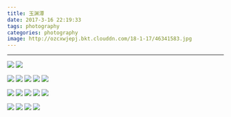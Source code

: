 ```yaml
---
title: 玉渊潭
date: 2017-3-16 22:19:33
tags: photography
categories: photography
image: http://ozcxwjepj.bkt.clouddn.com/18-1-17/46341583.jpg
---
```

******
<!--more-->
![](http://ozcxwjepj.bkt.clouddn.com/18-1-17/46341583.jpg)
![](http://ozcxwjepj.bkt.clouddn.com/18-1-17/62995934.jpg)


![](http://ozcxwjepj.bkt.clouddn.com/18-1-17/7591145.jpg)
![](http://ozcxwjepj.bkt.clouddn.com/18-1-17/83360044.jpg)
![](http://ozcxwjepj.bkt.clouddn.com/18-1-17/81784801.jpg)
![](http://ozcxwjepj.bkt.clouddn.com/18-1-17/19652202.jpg)
![](http://ozcxwjepj.bkt.clouddn.com/18-1-17/51842105.jpg)

![](http://ozcxwjepj.bkt.clouddn.com/18-1-17/94208049.jpg)
![](http://ozcxwjepj.bkt.clouddn.com/18-1-17/91919603.jpg)
![](http://ozcxwjepj.bkt.clouddn.com/18-1-17/50245691.jpg)
![](http://ozcxwjepj.bkt.clouddn.com/18-1-17/55622983.jpg)
![](http://ozcxwjepj.bkt.clouddn.com/18-1-17/20286436.jpg)

![](http://ozcxwjepj.bkt.clouddn.com/18-1-17/86491719.jpg)
![](http://ozcxwjepj.bkt.clouddn.com/18-1-17/19659161.jpg)
![](http://ozcxwjepj.bkt.clouddn.com/18-1-17/46389702.jpg)
![](http://ozcxwjepj.bkt.clouddn.com/18-1-17/33544595.jpg)
